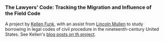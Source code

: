 ### The Lawyers’ Code: Tracking the Migration and Influence of the Field Code

A project by [Kellen Funk](http://kellenfunk.org), with an assist from [Lincoln Mullen](http://lincolnmullen.com) to study borrowing in legal codes of civil procedure in the nineteenth-century United States. See Kellen's [blog posts on th project](http://kellenfunk.org/field-code/).
